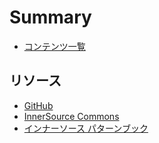 # Summary​

* [コンテンツ一覧](README.md)

## リソース

* [GitHub](https://github.com/InnerSourceCommons/jp-contents)
* [InnerSource Commons](http://innersourcecommons.org)
* [インナーソース パターンブック](https://patterns.innersourcecommons.org/v/ja/)
